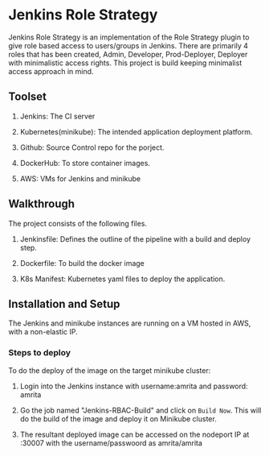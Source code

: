 # Jenkins Role Strategy 
Jenkins Role Strategy is an implementation of the Role Strategy plugin to give role based access to users/groups in Jenkins. There are primarily 4 roles that has been created, Admin, Developer, Prod-Deployer, Deployer with minimalistic access rights. This project is build keeping minimalist access approach in mind.


## Toolset

1. Jenkins:  The CI server

2. Kubernetes(minikube): The intended application deployment platform.

3. Github: Source Control repo for the porject.

4. DockerHub: To store container images.

5. AWS: VMs for Jenkins and minikube

## Walkthrough

The project consists of the following files.

1. Jenkinsfile: Defines the outline of the pipeline with a build and deploy step.


2. Dockerfile: To build the docker image

3. K8s Manifest: Kubernetes yaml files to deploy the application.


## Installation and Setup
The Jenkins and minikube instances are running on a VM hosted in AWS, with a non-elastic IP. 

### Steps to deploy
To do the deploy of the image on the target minikube cluster:

1. Login into the Jenkins instance with username:amrita and password: amrita

2. Go the job  named "Jenkins-RBAC-Build" and click on `Build Now`. This will do the build of the image and deploy it on Minikube cluster.

3. The resultant deployed image can be accessed on the nodeport IP at <Instance-IP>:30007 with the username/passwoord as amrita/amrita

